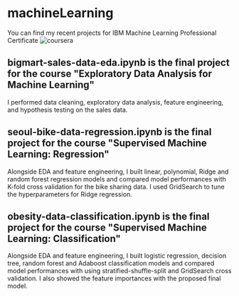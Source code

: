 # machineLearning
You can find my recent projects for IBM Machine Learning Professional Certificate ![coursera](https://www.coursera.org/professional-certificates/ibm-machine-learning?=)

## bigmart-sales-data-eda.ipynb is the final project for the course "Exploratory Data Analysis for Machine Learning"

I performed data cleaning, exploratory data analysis, feature engineering, and hypothesis testing on the sales data.

## seoul-bike-data-regression.ipynb is the final project for the course "Supervised Machine Learning: Regression"

Alongside EDA and feature engineering, I built linear, polynomial, Ridge and random forest regression models and compared model performances with K-fold cross validation for the bike sharing data. I used GridSearch to tune the hyperparameters for Ridge regression.

## obesity-data-classification.ipynb is the final project for the course "Supervised Machine Learning: Classification"

Alongside EDA and feature engineering, I built logistic regression, decision tree, random forest and Adaboost classification models and compared model performances with using stratified-shuffle-split and GridSearch cross validation. I also showed the feature importances with the proposed final model.
